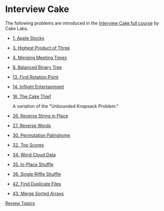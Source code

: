 # Interview Cake

The following problems are introduced in the [Interview Cake full course](https://www.interviewcake.com/) by Cake Labs.

- [1. Apple Stocks](./1-Apple-Stocks/README.md)

- [3. Highest Product of Three](./3-Highest-Product-of-Three/README.md)

- [4. Merging Meeting Times](./4-Merging-Meeting-Times/README.md)

- [8. Balanced Binary Tree](./8-Balanced-Binary-Tree/README.md)

- [13. Find Rotation Point](./13-Find-Rotation-Point/README.md)

- [14. Inflight Entertainment](./14-Inflight-Entertainment/README.md)

- [16. The Cake Thief](./16-The-Cake-Thief/README.md)

  A variation of the "Unbounded Knapsack Problem."

- [26. Reverse String in Place](./26-Reverse-String-in-Place/README.md)

- [27. Reverse Words](./27-Reverse-Words/README.md)

- [30. Permutation Palindrome](./30-Permutation-Palindrome/README.md)

- [32. Top Scores](./32-Top-Scores/README.md)

- [34. Word Cloud Data](./34-Word-Cloud-Data/README.md)

- [35. In-Place Shuffle](./35-In-Place-Shuffle/README.md)

- [36. Single Riffle Shuffle](./36-Single-Riffle-Shuffle/README.md)

- [42. Find Duplicate Files](./42-Find-Duplicate-Files/README.md)

- [43. Merge Sorted Arrays](./43-Merge-Sorted-Arrays/README.md)

[Review Topics](./Review/README.md)
